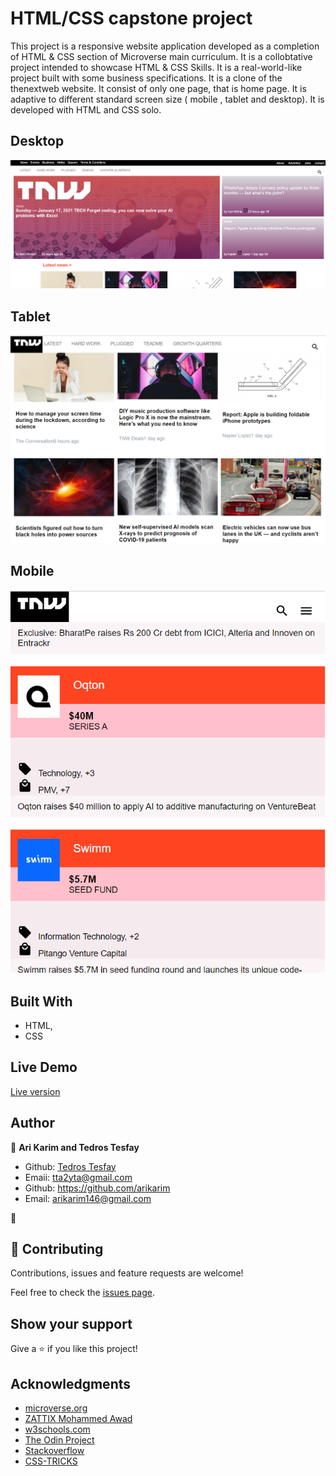 
# HTML/CSS capstone project

This project is a responsive website application developed as a completion of HTML & CSS section of Microverse main curriculum. It is a collobtative project intended to showcase HTML & CSS Skills. It is a real-world-like project built with some business specifications. It is a clone of the thenextweb website. It consist of only one page, that is home page. It is adaptive to different standard screen size ( mobile , tablet and desktop). It is developed with HTML and CSS solo.

## Desktop

![screenshot](./img/readme-img1.png)

## Tablet

![screenshot](./img/readme-img2.png)

## Mobile

![screenshot](./img/readme-img3.png)

## Built With

- HTML,
- CSS

## Live Demo

<a href="https://rawcdn.githack.com/tta2yta/the-next-web/929202f38a454517641e3322da798d5afb99319d/index.html">Live version</a>

## Author

👤 **Ari Karim and Tedros Tesfay**

- Github: [Tedros Tesfay](https://github.com/tta2yta)
- Emaii: tta2yta@gmail.com
- Github: https://github.com/arikarim
- Email: arikarim146@gmail.com

👤

## 🤝 Contributing

Contributions, issues and feature requests are welcome!

Feel free to check the <a href="https://github.com/tta2yta/the-next-web/issues" target="_blank">issues page</a>.

## Show your support

Give a ⭐️ if you like this project!

## Acknowledgments

- <a href="https://www.microverse.org/" target="_blank">microverse.org</a>
- <a href="https://www.behance.net/gallery/24796463/ZATTIX" target="_blank">ZATTIX Mohammed Awad</a>
- <a href="https://www.w3schools.com/" target="_blank">w3schools.com</a>
- <a href="https://www.theodinproject.com/" target="_blank">The Odin Project</a>
- <a href="https://www.stackoverflow.com/" target="_blank">Stackoverflow</a>
- <a href="https://css-tricks.com/" target="_blank">CSS-TRICKS</a>
